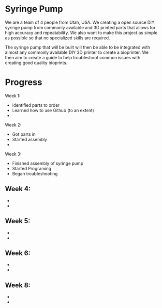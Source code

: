 # Syringe Pump

We are a team of 4 people from Utah, USA. We creating a open source DIY syringe pump from commonly available and 3D printed parts that allows for high accuracy and repeatability. We also want to make this project as simple as possible so that no specialized skills are required.

The syringe pump that will be built will then be able to be integrated with almost any commonly available DIY 3D printer to create a bioprinter. We then aim to create a guide to help troubleshoot common issues with creating good quality bioprints.


# Progress

Week 1:
- Identified parts to order
- Learned how to use Github (to an extent)
-

Week 2:
- Got parts in
- Started assembly
-

Week 3:
- Finished assembly of syringe pump
- Started Programing
- Began troubleshooting

Week 4:
-
-
-

Week 5:
-
-
-

Week 6:
-
-
-

Week 8:
-
-
-

